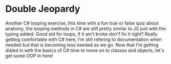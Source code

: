 # Double Jeopardy

Another C# looping exercise, this time with a fun true or false quiz about anatomy, the looping methods in C# are still pretty similar to JS just with the typing added. Good old for loops, if it ain't broke don'f fix it right? Really getting comfortable with C# here, I'm still refering to documentation when needed but that is becoming less needed as we go. Now that I'm getting dialed in with the basics of C# time to move on to classes and objects, let's get some OOP in here!
